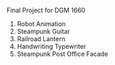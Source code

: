 Final Project for DGM 1660 
1. Robot Animation
2. Steampunk Guitar
3. Railroad Lantern
4. Handwriting Typewriter
5. Steampunk Post Office Facade

